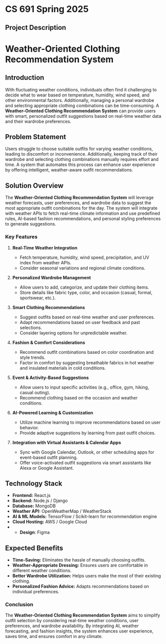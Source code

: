 # CS 691 Spring 2025

## Project Description

# **Weather-Oriented Clothing Recommendation System**

## **Introduction**
With fluctuating weather conditions, individuals often find it challenging to decide what to wear based on temperature, humidity, wind speed, and other environmental factors. Additionally, managing a personal wardrobe and selecting appropriate clothing combinations can be time-consuming. A **Weather-Oriented Clothing Recommendation System** can provide users with smart, personalized outfit suggestions based on real-time weather data and their wardrobe preferences.

## **Problem Statement**
Users struggle to choose suitable outfits for varying weather conditions, leading to discomfort or inconvenience. Additionally, keeping track of their wardrobe and selecting clothing combinations manually requires effort and time. A system that automates this process can enhance user experience by offering intelligent, weather-aware outfit recommendations.

## **Solution Overview**
The **Weather-Oriented Clothing Recommendation System** will leverage weather forecasts, user preferences, and wardrobe data to suggest the most appropriate outfit combinations for the day. The system will integrate with weather APIs to fetch real-time climate information and use predefined rules, AI-based fashion recommendations, and personal styling preferences to generate suggestions.

### **Key Features**
1. **Real-Time Weather Integration**  
   - Fetch temperature, humidity, wind speed, precipitation, and UV index from weather APIs.  
   - Consider seasonal variations and regional climate conditions.  

2. **Personalized Wardrobe Management**  
   - Allow users to add, categorize, and update their clothing items.  
   - Store details like fabric type, color, and occasion (casual, formal, sportswear, etc.).  

3. **Smart Clothing Recommendations**  
   - Suggest outfits based on real-time weather and user preferences.  
   - Adapt recommendations based on user feedback and past selections.  
   - Consider layering options for unpredictable weather.  

4. **Fashion & Comfort Considerations**  
   - Recommend outfit combinations based on color coordination and style trends.  
   - Factor in comfort by suggesting breathable fabrics in hot weather and insulated materials in cold conditions.  

5. **Event & Activity-Based Suggestions**  
   - Allow users to input specific activities (e.g., office, gym, hiking, casual outing).  
   - Recommend clothing based on the occasion and weather conditions.  

6. **AI-Powered Learning & Customization**  
   - Utilize machine learning to improve recommendations based on user behavior.  
   - Provide adaptive suggestions by learning from past outfit choices.  

7. **Integration with Virtual Assistants & Calendar Apps**  
   - Sync with Google Calendar, Outlook, or other scheduling apps for event-based outfit planning.  
   - Offer voice-activated outfit suggestions via smart assistants like Alexa or Google Assistant.  

## **Technology Stack**
- **Frontend:** React.js 
- **Backend:** Node.js / Django   
- **Database:** MongoDB  
- **Weather API:** OpenWeatherMap / WeatherStack  
- **AI & ML Models:** TensorFlow / Scikit-learn for recommendation engine  
- **Cloud Hosting:** AWS / Google Cloud
- - **Design**: Figma

## **Expected Benefits**
- **Time-Saving:** Eliminates the hassle of manually choosing outfits.  
- **Weather-Appropriate Dressing:** Ensures users are comfortable in different weather conditions.  
- **Better Wardrobe Utilization:** Helps users make the most of their existing clothing.  
- **Personalized Fashion Advice:** Adapts recommendations based on individual preferences.  


### **Conclusion**
The **Weather-Oriented Clothing Recommendation System** aims to simplify outfit selection by considering real-time weather conditions, user preferences, and wardrobe availability. By integrating AI, weather forecasting, and fashion insights, the system enhances user experience, saves time, and ensures comfort in any climate.
